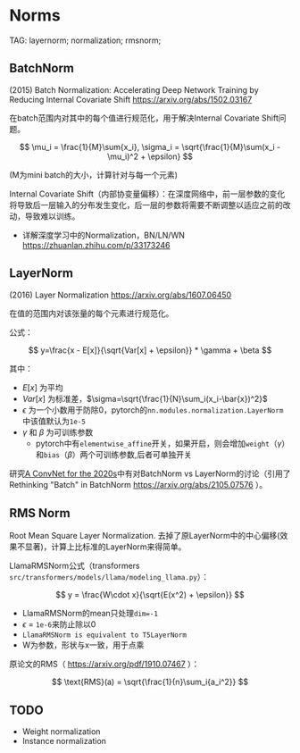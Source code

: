 Norms
=====

TAG: layernorm; normalization; rmsnorm;

## BatchNorm

(2015) Batch Normalization: Accelerating Deep Network Training by Reducing Internal Covariate Shift https://arxiv.org/abs/1502.03167

在batch范围内对其中的每个值进行规范化，用于解决Internal Covariate Shift问题。

$$
\mu_i = \frac{1}{M}\sum{x_i}, \sigma_i = \sqrt{\frac{1}{M}\sum(x_i - \mu_i)^2 + \epsilon}
$$

(M为mini batch的大小，计算针对与每一个元素)

Internal Covariate Shift（内部协变量偏移）：在深度网络中，前一层参数的变化将导致后一层输入的分布发生变化，后一层的参数将需要不断调整以适应之前的改动，导致难以训练。

* 详解深度学习中的Normalization，BN/LN/WN https://zhuanlan.zhihu.com/p/33173246

## LayerNorm

(2016) Layer Normalization https://arxiv.org/abs/1607.06450

在值的范围内对该张量的每个元素进行规范化。

公式：

$$
y=\frac{x - E[x]}{\sqrt{Var[x] + \epsilon}} * \gamma + \beta
$$

其中：

* $E[x]$ 为平均
* $Var[x]$ 为标准差，$\sigma=\sqrt{\frac{1}{N}\sum_i(x_i-\bar{x})^2}$
* $\epsilon$ 为一个小数用于防除0，pytorch的`nn.modules.normalization.LayerNorm`中该值默认为`1e-5`
* $\gamma$ 和 $\beta$ 为可训练参数
  * pytorch中有`elementwise_affine`开关，如果开启，则会增加`weight`（$\gamma$）和`bias`（$\beta$）两个可训练参数,后者可单独开关

研究[A ConvNet for the 2020s](https://arxiv.org/abs/2201.03545)中有对BatchNorm vs LayerNorm的讨论（引用了 Rethinking "Batch" in BatchNorm https://arxiv.org/abs/2105.07576 ）。

## RMS Norm

Root Mean Square Layer Normalization. 去掉了原LayerNorm中的中心偏移(效果不显著)，计算上比标准的LayerNorm来得简单。

LlamaRMSNorm公式（transformers `src/transformers/models/llama/modeling_llama.py`）：

$$
y = \frac{W\cdot x}{\sqrt{E(x^2) + \epsilon}}
$$

* LlamaRMSNorm的mean只处理`dim=-1`
* $\epsilon$ = `1e-6`来防止除以0
* `LlamaRMSNorm is equivalent to T5LayerNorm`
* W为参数，形状与x一致，用于点乘

原论文的RMS（ https://arxiv.org/pdf/1910.07467 ）：

$$
\text{RMS}(a) = \sqrt{\frac{1}{n}\sum_i{a_i^2}}
$$

## TODO

* Weight normalization
* Instance normalization